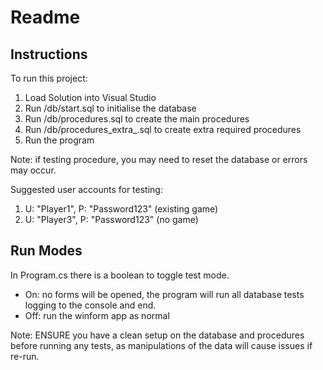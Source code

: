 # Readme

## Instructions

To run this project:
1. Load Solution into Visual Studio
2. Run /db/start.sql to initialise the database
3. Run /db/procedures.sql to create the main procedures
4. Run /db/procedures_extra_.sql to create extra required procedures
5. Run the program

Note: if testing procedure, you may need to reset the database or errors may occur.

Suggested user accounts for testing:
1. U: "Player1", P: "Password123" (existing game)
2. U: "Player3", P: "Password123" (no game)

## Run Modes

In Program.cs there is a boolean to toggle test mode.
- On: no forms will be opened, the program will run all database tests logging to the console and end.
- Off: run the winform app as normal

Note: ENSURE you have a clean setup on the database and procedures before running any tests, 
as manipulations of the data will cause issues if re-run.